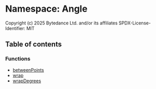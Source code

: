 # Namespace: Angle

Copyright (c) 2025 Bytedance Ltd. and/or its affiliates
SPDX-License-Identifier: MIT

## Table of contents

### Functions

* [betweenPoints](/en/auto-docs/fixed-layout-editor/functions/Angle.betweenPoints.md)
* [wrap](/en/auto-docs/fixed-layout-editor/functions/Angle.wrap.md)
* [wrapDegrees](/en/auto-docs/fixed-layout-editor/functions/Angle.wrapDegrees.md)
